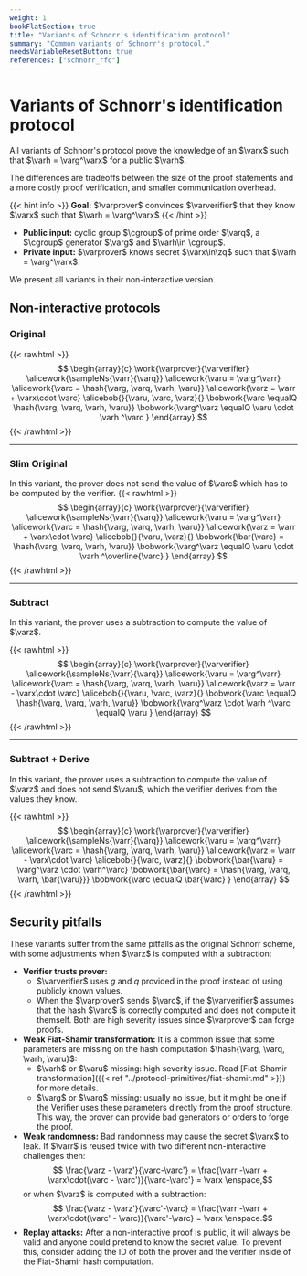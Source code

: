 ```yaml
---
weight: 1
bookFlatSection: true
title: "Variants of Schnorr's identification protocol"
summary: "Common variants of Schnorr's protocol."
needsVariableResetButton: true
references: ["schnorr_rfc"]
---
```

# Variants of Schnorr's identification protocol
All variants of Schnorr's protocol prove the knowledge of an $\varx$ such that $\varh = \varg^\varx$ for a public $\varh$.

The differences are tradeoffs between the size of the proof statements and a more costly proof verification, and smaller communication overhead.

{{< hint info >}}
**Goal:**
$\varprover$ convinces $\varverifier$ that they know $\varx$ such that $\varh = \varg^\varx$
{{< /hint >}}

 * __Public input:__ cyclic group $\cgroup$ of prime order $\varq$, a $\cgroup$ generator $\varg$ and $\varh\in \cgroup$.
 * __Private input:__ $\varprover$ knows secret $\varx\in\zq$ such that $\varh = \varg^\varx$.

We present all variants in their non-interactive version.

## Non-interactive protocols

### Original
{{< rawhtml >}}
 $$
 \begin{array}{c}
 \work{\varprover}{\varverifier}
 \alicework{\sampleNs{\varr}{\varq}}
 \alicework{\varu = \varg^\varr}
 \alicework{\varc = \hash{\varg, \varq, \varh, \varu}}
 \alicework{\varz = \varr + \varx\cdot \varc}
 \alicebob{}{\varu, \varc, \varz}{}
 \bobwork{\varc \equalQ \hash{\varg, \varq, \varh, \varu}}
 \bobwork{\varg^\varz \equalQ \varu \cdot \varh ^\varc }
 \end{array}
 $$
{{< /rawhtml >}}

-----
### Slim Original
In this variant, the prover does not send the value of $\varc$ which has to be computed by the verifier.
{{< rawhtml >}}
 $$
 \begin{array}{c}
 \work{\varprover}{\varverifier}
 \alicework{\sampleNs{\varr}{\varq}}
 \alicework{\varu = \varg^\varr}
 \alicework{\varc = \hash{\varg, \varq, \varh, \varu}}
 \alicework{\varz = \varr + \varx\cdot \varc}
 \alicebob{}{\varu, \varz}{}
 \bobwork{\bar{\varc} = \hash{\varg, \varq, \varh, \varu}}
 \bobwork{\varg^\varz \equalQ \varu \cdot \varh ^\overline{\varc} }
 \end{array}
 $$
{{< /rawhtml >}}

-----

### Subtract
In this variant, the prover uses a subtraction to compute the value of $\varz$.

{{< rawhtml >}}
 $$
 \begin{array}{c}
 \work{\varprover}{\varverifier}
 \alicework{\sampleNs{\varr}{\varq}}
 \alicework{\varu = \varg^\varr}
 \alicework{\varc = \hash{\varg, \varq, \varh, \varu}}
 \alicework{\varz = \varr - \varx\cdot \varc}
 \alicebob{}{\varu, \varc, \varz}{}
 \bobwork{\varc \equalQ \hash{\varg, \varq, \varh, \varu}}
 \bobwork{\varg^\varz \cdot \varh ^\varc \equalQ \varu  }
 \end{array}
 $$
{{< /rawhtml >}}

-----

### Subtract + Derive
In this variant, the prover uses a subtraction to compute the value of $\varz$ and does not send $\varu$, which the verifier derives from the values they know.

{{< rawhtml >}}
 $$
 \begin{array}{c}
 \work{\varprover}{\varverifier}
 \alicework{\sampleNs{\varr}{\varq}}
 \alicework{\varu = \varg^\varr}
 \alicework{\varc = \hash{\varg, \varq, \varh, \varu}}
 \alicework{\varz = \varr - \varx\cdot \varc}
 \alicebob{}{\varc, \varz}{}
 \bobwork{\bar{\varu} = \varg^\varz \cdot \varh^\varc}
 \bobwork{\bar{\varc} = \hash{\varg, \varq, \varh, \bar{\varu}}}
 \bobwork{\varc \equalQ \bar{\varc} }
 \end{array}
 $$
{{< /rawhtml >}}

## Security pitfalls
These variants suffer from the same pitfalls as the original Schnorr scheme, with some adjustments when $\varz$ is computed with a subtraction:
 * __Verifier trusts prover:__
   * $\varverifier$ uses $g$ and $q$ provided in the proof instead of using publicly known values.
   * When the $\varprover$ sends $\varc$, if the $\varverifier$ assumes that the hash $\varc$ is correctly computed and does not compute it themself. Both are high severity issues since $\varprover$ can forge proofs.
 * __Weak Fiat-Shamir transformation:__ It is a common issue that some parameters are missing on the hash computation $\hash{\varg, \varq, \varh, \varu}$:
   * $\varh$ or $\varu$ missing: high severity issue. Read [Fiat-Shamir transformation]({{< ref "../protocol-primitives/fiat-shamir.md" >}}) for more details.
   * $\varg$ or $\varq$ missing: usually no issue, but it might be one if the Verifier uses these parameters directly from the proof structure. This way, the prover can provide bad generators or orders to forge the proof.
 * __Weak randomness:__ Bad randomness may cause the secret $\varx$ to leak. If $\varr$ is reused twice with two different non-interactive challenges then:
  $$ \frac{\varz - \varz'}{\varc-\varc'} = \frac{\varr -\varr + \varx\cdot(\varc - \varc')}{\varc-\varc'} = \varx  \enspace,$$
  or when $\varz$ is computed with a subtraction:
  $$ \frac{\varz - \varz'}{\varc'-\varc} = \frac{\varr -\varr + \varx\cdot(\varc' - \varc)}{\varc'-\varc} = \varx  \enspace.$$
 * __Replay attacks:__ After a non-interactive proof is public, it will always be valid and anyone could pretend to know the secret value. To prevent this, consider adding the ID of both the prover and the verifier inside of the Fiat-Shamir hash computation.
